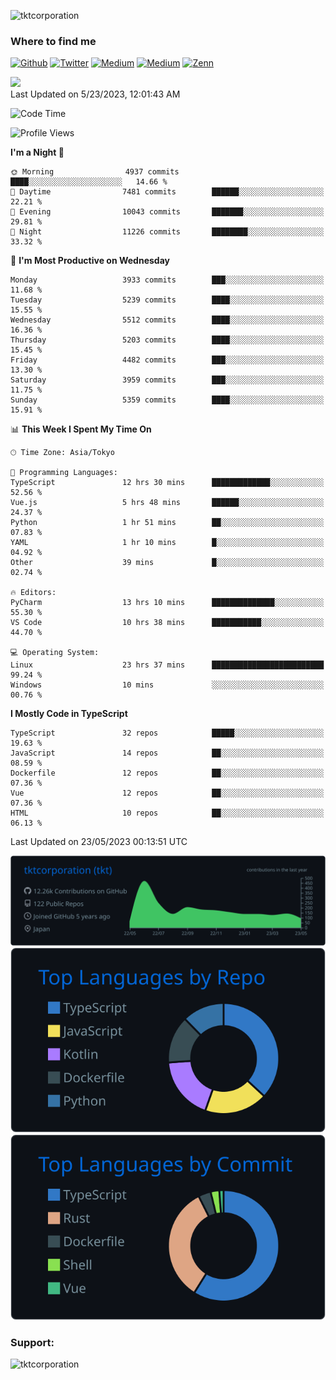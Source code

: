 <p align="left"> <img src="https://komarev.com/ghpvc/?username=tktcorporation&label=Profile%20views&color=0e75b6&style=flat" alt="tktcorporation" /> </p>

<h3>Where to find me</h3>
<p>
<a href="https://github.com/tktcorporation" target="_blank"><img alt="Github" src="https://img.shields.io/badge/GitHub-%2312100E.svg?&style=for-the-badge&logo=Github&logoColor=white" /></a>
<a href="https://twitter.com/tktcorporation" target="_blank"><img alt="Twitter" src="https://img.shields.io/badge/twitter-%231DA1F2.svg?&style=for-the-badge&logo=twitter&logoColor=white" /></a>
<a href="https://www.linkedin.com/in/tktcorporation" target="_blank"><img alt="Medium" src="https://img.shields.io/badge/linkdin-0a66c2.svg?&style=for-the-badge&logo=linkedin&logoColor=white" /></a>
<a href="https://qiita.com/tktcorporation" target="_blank"><img alt="Medium" src="https://img.shields.io/badge/qiita-55C500.svg?&style=for-the-badge&logo=qiita&logoColor=white" /></a>
<a href="https://zenn.dev/tktcorporation" target="_blank"><img alt="Zenn" src="https://img.shields.io/badge/Zenn-3EA8FF.svg?&style=for-the-badge&logo=Zenn&logoColor=white" /></a>
</p>

<!--START_SECTION:lapras-card-->
<a href="https://lapras.com/public/tktcorporation" target="_blank" rel="noopener noreferrer"><img src="https://lapras-card-generator.vercel.app/api/svg?e=3.89&b=3.48&i=3.58&b1=%23232323&b2=%236d6d6d&i1=%23212121&i2=%23818181&l=en" width="300" ></a>  
Last Updated on 5/23/2023, 12:01:43 AM
<!--END_SECTION:lapras-card-->
  
<!--START_SECTION:waka-->
![Code Time](http://img.shields.io/badge/Code%20Time-977%20hrs%2055%20mins-blue)

![Profile Views](http://img.shields.io/badge/Profile%20Views-0-blue)

**I'm a Night 🦉** 

```text
🌞 Morning                4937 commits        ████░░░░░░░░░░░░░░░░░░░░░   14.66 % 
🌆 Daytime                7481 commits        ██████░░░░░░░░░░░░░░░░░░░   22.21 % 
🌃 Evening                10043 commits       ███████░░░░░░░░░░░░░░░░░░   29.81 % 
🌙 Night                  11226 commits       ████████░░░░░░░░░░░░░░░░░   33.32 % 
```
📅 **I'm Most Productive on Wednesday** 

```text
Monday                   3933 commits        ███░░░░░░░░░░░░░░░░░░░░░░   11.68 % 
Tuesday                  5239 commits        ████░░░░░░░░░░░░░░░░░░░░░   15.55 % 
Wednesday                5512 commits        ████░░░░░░░░░░░░░░░░░░░░░   16.36 % 
Thursday                 5203 commits        ████░░░░░░░░░░░░░░░░░░░░░   15.45 % 
Friday                   4482 commits        ███░░░░░░░░░░░░░░░░░░░░░░   13.30 % 
Saturday                 3959 commits        ███░░░░░░░░░░░░░░░░░░░░░░   11.75 % 
Sunday                   5359 commits        ████░░░░░░░░░░░░░░░░░░░░░   15.91 % 
```


📊 **This Week I Spent My Time On** 

```text
🕑︎ Time Zone: Asia/Tokyo

💬 Programming Languages: 
TypeScript               12 hrs 30 mins      █████████████░░░░░░░░░░░░   52.56 % 
Vue.js                   5 hrs 48 mins       ██████░░░░░░░░░░░░░░░░░░░   24.37 % 
Python                   1 hr 51 mins        ██░░░░░░░░░░░░░░░░░░░░░░░   07.83 % 
YAML                     1 hr 10 mins        █░░░░░░░░░░░░░░░░░░░░░░░░   04.92 % 
Other                    39 mins             █░░░░░░░░░░░░░░░░░░░░░░░░   02.74 % 

🔥 Editors: 
PyCharm                  13 hrs 10 mins      ██████████████░░░░░░░░░░░   55.30 % 
VS Code                  10 hrs 38 mins      ███████████░░░░░░░░░░░░░░   44.70 % 

💻 Operating System: 
Linux                    23 hrs 37 mins      █████████████████████████   99.24 % 
Windows                  10 mins             ░░░░░░░░░░░░░░░░░░░░░░░░░   00.76 % 
```

**I Mostly Code in TypeScript** 

```text
TypeScript               32 repos            █████░░░░░░░░░░░░░░░░░░░░   19.63 % 
JavaScript               14 repos            ██░░░░░░░░░░░░░░░░░░░░░░░   08.59 % 
Dockerfile               12 repos            ██░░░░░░░░░░░░░░░░░░░░░░░   07.36 % 
Vue                      12 repos            ██░░░░░░░░░░░░░░░░░░░░░░░   07.36 % 
HTML                     10 repos            ██░░░░░░░░░░░░░░░░░░░░░░░   06.13 % 
```




 Last Updated on 23/05/2023 00:13:51 UTC
<!--END_SECTION:waka-->

[![](https://raw.githubusercontent.com/tktcorporation/tktcorporation/master/profile-summary-card-output/github_dark/0-profile-details.svg)](https://github.com/vn7n24fzkq/github-profile-summary-cards)
[![](https://raw.githubusercontent.com/tktcorporation/tktcorporation/master/profile-summary-card-output/github_dark/1-repos-per-language.svg)](https://github.com/vn7n24fzkq/github-profile-summary-cards) [![](https://raw.githubusercontent.com/tktcorporation/tktcorporation/master/profile-summary-card-output/github_dark/2-most-commit-language.svg)](https://github.com/vn7n24fzkq/github-profile-summary-cards)

<h3 align="left">Support:</h3>
<p><a href="https://www.buymeacoffee.com/tktcorporation"> <img align="left" src="https://cdn.buymeacoffee.com/buttons/v2/default-yellow.png" height="50" width="210" alt="tktcorporation" /></a></p><br><br>
